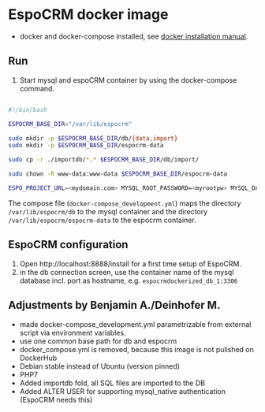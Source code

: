 # EspoCRM docker image

* docker and docker-compose installed, see [docker installation manual](https://docs.docker.com/install/linux/docker-ce/ubuntu/#install-using-the-repository).

## Run

1. Start mysql and espoCRM container by using the docker-compose command.

``` sh

#!/bin/bash

ESPOCRM_BASE_DIR="/var/lib/espocrm"

sudo mkdir -p $ESPOCRM_BASE_DIR/db/{data,import}
sudo mkdir -p $ESPOCRM_BASE_DIR/espocrm-data

sudo cp -r ./importdb/*.* $ESPOCRM_BASE_DIR/db/import/

sudo chown -R www-data:www-data $ESPOCRM_BASE_DIR/espocrm-data

ESPO_PROJECT_URL=<mydomain.com> MYSQL_ROOT_PASSWORD=<myrootpw> MYSQL_DATABASE=<mydb> MYSQL_USER=<myuser> MYSQL_PASSWORD=<mypw> docker-compose -f docker-compose_development.yml up --build
```

The compose file (```docker-compose_development.yml```) maps the directory ```/var/lib/espocrm/db``` to the mysql container and the directory ```/var/lib/espocrm/espocrm-data``` to the espocrm container.

## EspoCRM configuration

1. Open http://localhost:8888/install for a first time setup of EspoCRM.
2. in the db connection screen, use the container name of the mysql database incl. port as hostname, e.g. ```espocrmdockerized_db_1:3306```

## Adjustments by Benjamin A./Deinhofer M.

* made docker-compose_development.yml parametrizable from external script via environment variables.
* use one common base path for db and espocrm
* docker_compose.yml is removed, because this image is not pulished on DockerHub
* Debian stable instead of Ubuntu (version pinned)
* PHP7
* Added importdb fold, all SQL files are imported to the DB
* Added ALTER USER for supporting mysql_native authentication (EspoCRM needs this)
